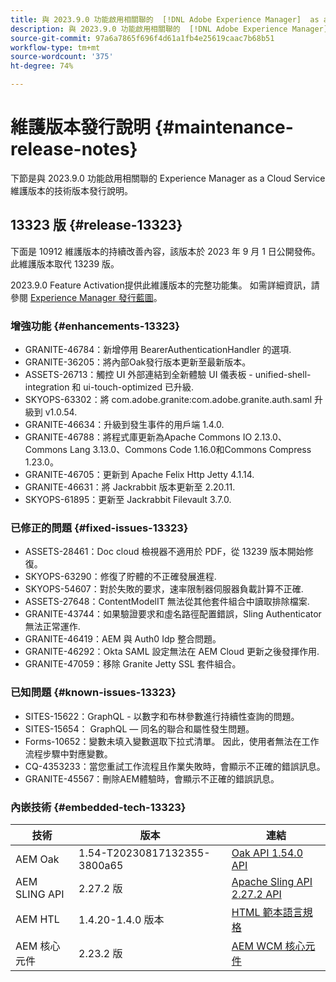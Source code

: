 ```yaml
---
title: 與 2023.9.0 功能啟用相關聯的  [!DNL Adobe Experience Manager]  as a Cloud Service 維護版本發行說明。
description: 與 2023.9.0 功能啟用相關聯的  [!DNL Adobe Experience Manager]  as a Cloud Service 維護版本發行說明。
source-git-commit: 97a6a7865f696f4d61a1fb4e25619caac7b68b51
workflow-type: tm+mt
source-wordcount: '375'
ht-degree: 74%

---
```


# 維護版本發行說明 {#maintenance-release-notes}

下節是與 2023.9.0 功能啟用相關聯的 Experience Manager as a Cloud Service 維護版本的技術版本發行說明。

## 13323 版 {#release-13323}

下面是 10912 維護版本的持續改善內容，該版本於 2023 年 9 月 1 日公開發佈。 此維護版本取代 13239 版。

2023.9.0 Feature Activation提供此維護版本的完整功能集。 如需詳細資訊，請參閱 [Experience Manager 發行藍圖](https://experienceleague.adobe.com/docs/experience-manager-release-information/aem-release-updates/update-releases-roadmap.html)。

### 增強功能 {#enhancements-13323}

- GRANITE-46784：新增停用 BearerAuthenticationHandler 的選項.
- GRANITE-36205：將內部Oak發行版本更新至最新版本。
- ASSETS-26713：觸控 UI 外部連結到全新體驗 UI 儀表板 - unified-shell-integration 和 ui-touch-optimized 已升級.
- SKYOPS-63302：將 com.adobe.granite:com.adobe.granite.auth.saml 升級到 v1.0.54.
- GRANITE-46634：升級到發生事件的用戶端 1.4.0.
- GRANITE-46788：將程式庫更新為Apache Commons IO 2.13.0、Commons Lang 3.13.0、Commons Code 1.16.0和Commons Compress 1.23.0。
- GRANITE-46705：更新到 Apache Felix Http Jetty 4.1.14.
- GRANITE-46631：將 Jackrabbit 版本更新至 2.20.11.
- SKYOPS-61895：更新至 Jackrabbit Filevault 3.7.0.

### 已修正的問題 {#fixed-issues-13323}

- ASSETS-28461：Doc cloud 檢視器不適用於 PDF，從 13239 版本開始修復。
- SKYOPS-63290：修復了貯體的不正確發展進程.
- SKYOPS-54607：對於失敗的要求，速率限制器伺服器負載計算不正確.
- ASSETS-27648：ContentModelIT 無法從其他套件組合中讀取排除檔案.
- GRANITE-43744：如果驗證要求和虛名路徑配置錯誤，Sling Authenticator 無法正常運作.
- GRANITE-46419：AEM 與 Auth0 Idp 整合問題。
- GRANITE-46292：Okta SAML 設定無法在 AEM Cloud 更新之後發揮作用.
- GRANITE-47059：移除 Granite Jetty SSL 套件組合。

### 已知問題 {#known-issues-13323}

- SITES-15622：GraphQL - 以數字和布林參數進行持續性查詢的問題。
- SITES-15654： GraphQL — 同名的聯合和屬性發生問題。
- Forms-10652：變數未填入變數選取下拉式清單。 因此，使用者無法在工作流程步驟中對應變數。
- CQ-4353233：當您重試工作流程且作業失敗時，會顯示不正確的錯誤訊息。
- GRANITE-45567：刪除AEM體驗時，會顯示不正確的錯誤訊息。

### 內嵌技術 {#embedded-tech-13323}

| 技術 | 版本 | 連結 |
|---|---|---|
| AEM Oak | 1.54-T20230817132355-3800a65 | [Oak API 1.54.0 API](https://www.javadoc.io/doc/org.apache.jackrabbit/oak-api/1.54.0/index.html) |
| AEM SLING API | 2.27.2 版 | [Apache Sling API 2.27.2 API](https://www.javadoc.io/doc/org.apache.sling/org.apache.sling.api/latest/index.html) |
| AEM HTL | 1.4.20-1.4.0 版本 | [HTML 範本語言規格](https://github.com/adobe/htl-spec) |
| AEM 核心元件 | 2.23.2 版 | [AEM WCM 核心元件](https://github.com/adobe/aem-core-wcm-components) |
